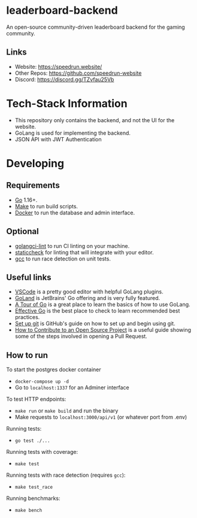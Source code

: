# leaderboard-backend
An open-source community-driven leaderboard backend for the gaming community.

## Links
- Website: https://speedrun.website/
- Other Repos: https://github.com/speedrun-website
- Discord: https://discord.gg/TZvfau25Vb

# Tech-Stack Information
- This repository only contains the backend, and not the UI for the website.
- GoLang is used for implementing the backend.
- JSON API with JWT Authentication

# Developing
## Requirements
- [Go](https://golang.org/doc/install) 1.16+.
- [Make](https://www.gnu.org/software/make/) to run build scripts.
- [Docker](https://hub.docker.com/search?q=&type=edition&offering=community) to run the database and admin interface.
## Optional
- [golangci-lint](https://golangci-lint.run/usage/install/) to run CI linting on your machine.
- [staticcheck](https://staticcheck.io/docs/install) for linting that will integrate with your editor.
- [gcc](https://gcc.gnu.org/) to run race detection on unit tests.

## Useful links
- [VSCode](https://code.visualstudio.com/download) is a pretty good editor with helpful GoLang plugins.
- [GoLand](https://www.jetbrains.com/go/) is JetBrains' Go offering and is very fully featured.
- [A Tour of Go](https://tour.golang.org/welcome/1) is a great place to learn the basics of how to use GoLang.
- [Effective Go](https://golang.org/doc/effective_go) is the best place to check to learn recommended best practices.
- [Set up git](https://docs.github.com/en/get-started/quickstart/set-up-git) is GitHub's guide on how to set up and begin using git.
- [How to Contribute to an Open Source Project](https://opensource.guide/how-to-contribute/#opening-a-pull-request) is a useful guide showing some of the steps involved in opening a Pull Request.

## How to run
To start the postgres docker container
- `docker-compose up -d`
- Go to `localhost:1337` for an Adminer interface

To test HTTP endpoints:
- `make run` or `make build` and run the binary
- Make requests to `localhost:3000/api/v1` (or whatever port from .env)

Running tests:
- `go test ./...`

Running tests with coverage:
- `make test`

Running tests with race detection (requires `gcc`):
- `make test_race`

Running benchmarks:
- `make bench`
